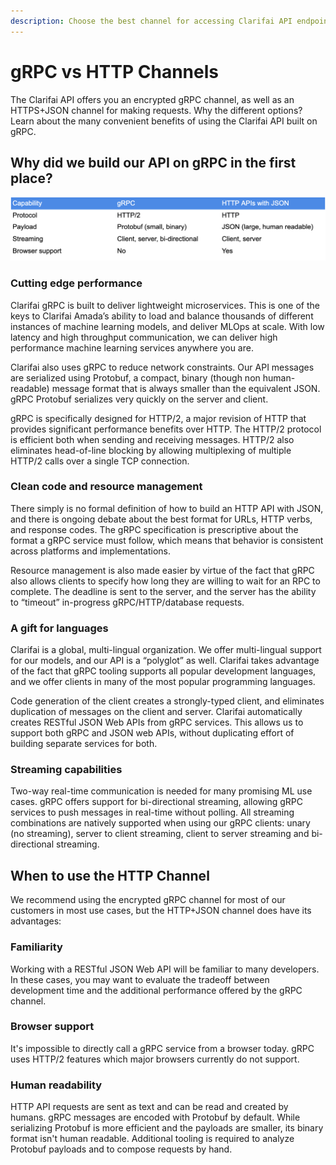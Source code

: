 ```yaml
---
description: Choose the best channel for accessing Clarifai API endpoints
---
```


# gRPC vs HTTP Channels

The Clarifai API offers you an encrypted gRPC channel, as well as an HTTPS+JSON channel for making requests. Why the different options? Learn about the many convenient benefits of using the Clarifai API built on gRPC. 

## Why did we build our API on gRPC in the first place?

![grpc vs http clarifai](/img/grpc-vs-http.png)

### Cutting edge performance

Clarifai gRPC is built to deliver lightweight microservices. This is one of the keys to Clarifai Amada’s ability to load and balance thousands of different instances of machine learning models, and deliver MLOps at scale. With low latency and high throughput communication, we can deliver high performance machine learning services anywhere you are.  
  
Clarifai also uses gRPC to reduce network constraints. Our API messages are serialized using Protobuf, a compact, binary \(though non human-readable\) message format that is always smaller than the equivalent JSON. gRPC Protobuf serializes very quickly on the server and client. 

gRPC is specifically designed for HTTP/2, a major revision of HTTP that provides significant performance benefits over HTTP. The HTTP/2 protocol is efficient both when sending and receiving messages. HTTP/2 also eliminates head-of-line blocking by allowing multiplexing of multiple HTTP/2 calls over a single TCP connection. 

### Clean code and resource management

There simply is no formal definition of how to build an HTTP API with JSON, and there is ongoing debate about the best format for URLs, HTTP verbs, and response codes. The gRPC specification is prescriptive about the format a gRPC service must follow, which means that behavior is consistent across platforms and implementations.

Resource management is also made easier by virtue of the fact that gRPC also allows clients to specify how long they are willing to wait for an RPC to complete. The deadline is sent to the server, and the server has the ability to “timeout” in-progress gRPC/HTTP/database requests.

### A gift for languages

 Clarifai is a global, multi-lingual organization. We offer multi-lingual support for our models, and our API is a “polyglot” as well. Clarifai takes advantage of the fact that gRPC tooling supports all popular development languages, and we offer clients in many of the most popular programming languages.

Code generation of the client creates a strongly-typed client, and eliminates duplication of messages on the client and server. Clarifai automatically creates RESTful JSON Web APIs from gRPC services. This allows us to support both gRPC and JSON web APIs, without duplicating effort of building separate services for both.

### Streaming capabilities

Two-way real-time communication is needed for many promising ML use cases. gRPC offers support for bi-directional streaming, allowing gRPC services to push messages in real-time without polling. All streaming combinations are natively supported when using our gRPC clients: unary \(no streaming\), server to client streaming, client to server streaming and bi-directional streaming. 

## When to use the HTTP Channel

We recommend using the encrypted gRPC channel for most of our customers in most use cases, but the HTTP+JSON channel does have its advantages:

### Familiarity

Working with a RESTful JSON Web API will be familiar to many developers. In these cases, you may want to evaluate the tradeoff between development time and the additional performance offered by the gRPC channel.

### Browser support

It's impossible to directly call a gRPC service from a browser today. gRPC uses HTTP/2 features which major browsers currently do not support.

### Human readability

HTTP API requests are sent as text and can be read and created by humans. gRPC messages are encoded with Protobuf by default. While serializing Protobuf is more efficient and the payloads are smaller, its binary format isn't human readable. Additional tooling is required to analyze Protobuf payloads and to compose requests by hand.
